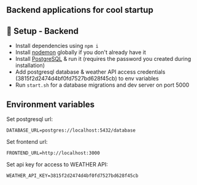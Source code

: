## Backend applications for cool startup

## :floppy_disk: Setup - Backend

* Install dependencies using `npm i`
* Install [nodemon](https://www.npmjs.com/package/nodemon) globally if you don't already have it
* Install [PostgreSQL](https://www.postgresql.org/) & run it (requires the password you created during installation)
* Add postgresql database & weather API access credentials (3815f2d2474d4bf0fd7527bd628f45cb) to env variables
* Run `start.sh` for a database migrations and dev server on port 5000


## Environment variables
Set postgresql url:

`DATABASE_URL=postgres://localhost:5432/database`

Set frontend url:

`FRONTEND_URL=http://localhost:3000`

Set api key for access to WEATHER API:

`WEATHER_API_KEY=3815f2d2474d4bf0fd7527bd628f45cb`

